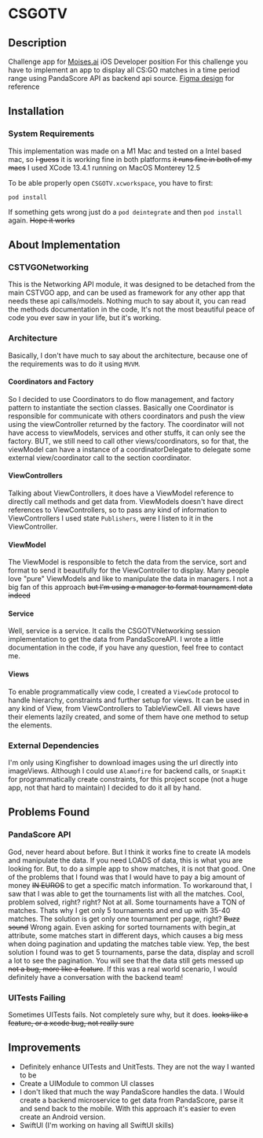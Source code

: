 # CSGOTV

## Description
Challenge app for [Moises.ai](https://moises.ai/) iOS Developer position
For this challenge you have to implement an app to display all CS:GO matches in a time period range using PandaScore API as backend api source.
[Figma design]() for reference

## Installation
### System Requirements
This implementation was made on a M1 Mac and tested on a Intel based mac, so ~~I guess~~ it is working fine in both platforms ~~it runs fine in both of my macs~~ 
I used XCode 13.4.1 running on MacOS Monterey 12.5

To be able properly open `CSGOTV.xcworkspace`, you have to first:
```
pod install
```

If something gets wrong just do a `pod deintegrate` and then `pod install` again.
~~Hope it works~~

## About Implementation
### CSTVGONetworking
This is the Networking API module, it was designed to be detached from the main CSTVGO app, and can be used as framework for any other app that needs these api calls/models. Nothing much to say about it, you can read the methods documentation in the code, It's not the most beautiful peace of code you ever saw in your life, but it's working.

### Architecture
Basically, I don't have much to say about the architecture, because one of the requirements was to do it using `MVVM`. 

#### Coordinators and Factory
So I decided to use Coordinators to do flow management, and factory pattern to instantiate the section classes. Basically one Coordinator is responsible for communicate with others coordinators and push the view using the viewController returned by the factory. The coordinator will not have access to viewModels, services and other stuffs, it can only see the factory. BUT, we still need to call other views/coordinators, so for that, the viewModel can have a instance of a coordinatorDelegate to delegate some external view/coordinator call to the section coordinator.

#### ViewControllers
Talking about ViewControllers, it does have a ViewModel reference to directly call methods and get data from. ViewModels doesn't have direct references to ViewControllers, so to pass any kind of information to ViewControllers I used state `Publishers`, were I listen to it in the ViewController.

#### ViewModel
The ViewModel is responsible to fetch the data from the service, sort and format to send it beautifully for the ViewController to display. Many people love "pure" ViewModels and like to manipulate the data in managers. I not a big fan of this approach ~~but I'm using a manager to format tournament data indeed~~ 

#### Service
Well, service is a service. It calls the CSGOTVNetworking session implementation to get the data from PandaScoreAPI. I wrote a little documentation in the code, if you have any question, feel free to contact me.

#### Views
To enable programmatically view code, I created a `ViewCode` protocol to handle hierarchy, constraints and further setup for views. It can be used in any kind of View, from ViewControllers to TableViewCell. All views have their elements lazily created, and some of them have one method to setup the elements.

### External Dependencies
I'm only using Kingfisher to download images using the url directly into imageViews. Although I could use `Alamofire` for backend calls, or `SnapKit` for programmatically create constraints, for this project scope (not a huge app, not that hard to maintain) I decided to do it all by hand.

## Problems Found
### PandaScore API
God, never heard about before. But I think it works fine to create IA models and manipulate the data. If you need LOADS of data, this is what you are looking for. But, to do a simple app to show matches, it is not that good. One of the problems that I found was that I would have to pay a big amount of money ~~IN EUROS~~ to get a specific match information. To workaround that, I saw that I was able to get the tournaments list with all the matches. Cool, problem solved, right? right? Not at all. Some tournaments have a TON of matches. Thats why I get only 5 tournaments and end up with 35-40 matches. The solution is get only one tournament per page, right? ~~Buzz sound~~ Wrong again. Even asking for sorted tournaments with begin_at attribute, some matches start in different days, which causes a big mess when doing pagination and updating the matches table view. Yep, the best solution I found was to get 5 tournaments, parse the data, display and scroll a lot to see the pagination. You will see that the data still gets messed up ~~not a bug, more like a feature~~. If this was a real world scenario, I would definitely have a conversation with the backend team!

### UITests Failing
Sometimes UITests fails. Not completely sure why, but it does. ~~looks like a feature, or a xcode bug, not really sure~~

## Improvements
 - Definitely enhance UITests and UnitTests. They are not the way I wanted to be
 - Create a UIModule to common UI classes
 - I don't liked that much the way PandaScore handles the data. I Would create a backend microservice to get data from PandaScore, parse it and send back to the mobile. With this approach it's easier to even create an Android version.
 - SwiftUI (I'm working on having all SwiftUI skills)